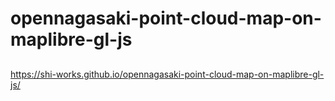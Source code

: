 # opennagasaki-point-cloud-map-on-maplibre-gl-js
##
https://shi-works.github.io/opennagasaki-point-cloud-map-on-maplibre-gl-js/
